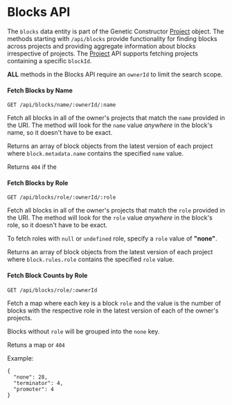 # Blocks API

The `blocks` data entity is part of the Genetic Constructor [Project](./PROJECTS.md) object. The methods starting with `/api/blocks` provide functionality for finding blocks across projects and providing aggregate information about blocks irrespective of projects. The [Project](./PROJECTS.md) API supports fetching projects containing a specific `blockId`.

**ALL** methods in the Blocks API require an `ownerId` to limit the search scope.

#### Fetch Blocks by Name

`GET /api/blocks/name/:ownerId/:name`

Fetch all blocks in all of the owner's projects that match the `name` provided in the URI. The method will look for the `name` value _anywhere_ in the block's name, so it doesn't have to be exact.

Returns an array of block objects from the latest version of each project where `block.metadata.name` contains the specified `name` value.

Returns `404` if the 

#### Fetch Blocks by Role

`GET /api/blocks/role/:ownerId/:role`

Fetch all blocks in all of the owner's projects that match the `role` provided in the URI. The method will look for the `role` value _anywhere_ in the block's role, so it doesn't have to be exact.

To fetch roles with `null` or `undefined` role, specify a `role` value of **"none"**.

Returns an array of block objects from the latest version of each project where `block.rules.role` contains the specified `role` value.

#### Fetch Block Counts by Role

`GET /api/blocks/role/:ownerId`

Fetch a map where each key is a block `role` and the value is the number of blocks with the respective role in the latest version of each of the owner's projects.

Blocks without `role` will be grouped into the `none` key.

Retuns a map or `404`

Example:

```
{ 
  "none": 28,
  "terminator": 4,
  "promoter": 4
}
```
